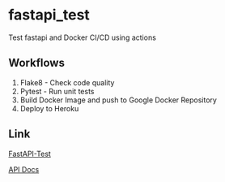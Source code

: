 # fastapi_test

Test fastapi and Docker CI/CD using actions

## Workflows

1. Flake8 - Check code quality
2. Pytest - Run unit tests
3. Build Docker Image and push to Google Docker Repository
4. Deploy to Heroku

## Link

[FastAPI-Test](https://fastapi-test-00.herokuapp.com/)

[API Docs](https://fastapi-test-00.herokuapp.com/docs)
